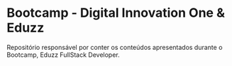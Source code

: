 # Bootcamp - Digital Innovation One & Eduzz
Repositório responsável por conter os conteúdos apresentados durante o Bootcamp, Eduzz FullStack Developer. 
